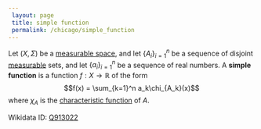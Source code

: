 ```yaml
---
 layout: page
 title: simple function
 permalink: /chicago/simple_function
---
```

Let $(X,\Sigma)$ be a [measurable space](https://mathgloss.github.io/MathGloss/chicago/measurable), and let $\{A_i\}_{i=1}^n$ be a sequence of disjoint [measurable](https://mathgloss.github.io/MathGloss/chicago/measurable) sets, and let $\{a_i\}_{i=1}^n$ be a sequence of real numbers. A **simple function** is a function $f:X\to \mathbb R$ of the form $$f(x) = \sum_{k=1}^n a_k\chi_{A_k}(x)$$ where $\chi_A$ is the [characteristic function](https://mathgloss.github.io/MathGloss/chicago/characteristic_function) of $A$. 

Wikidata ID: [Q913022](https://www.wikidata.org/wiki/Q913022)